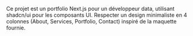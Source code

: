 <!-- Use this file to provide workspace-specific custom instructions to Copilot. For more details, visit https://code.visualstudio.com/docs/copilot/copilot-customization#_use-a-githubcopilotinstructionsmd-file -->

Ce projet est un portfolio Next.js pour un développeur data, utilisant shadcn/ui pour les composants UI. Respecter un design minimaliste en 4 colonnes (About, Services, Portfolio, Contact) inspiré de la maquette fournie.
